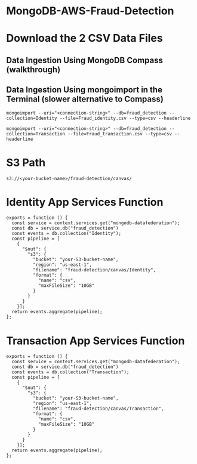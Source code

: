 # MongoDB-AWS-Fraud-Detection

# Download the 2 CSV Data Files

## Data Ingestion Using MongoDB Compass (walkthrough)

## Data Ingestion Using mongoimport in the Terminal (slower alternative to Compass)
```
mongoimport --uri="<connection-string>" --db=fraud_detection --collection=Identity --file=Fraud_identity.csv --type=csv --headerline
```
```
mongoimport --uri="<connection-string>" --db=fraud_detection --collection=Transaction --file=Fraud_transaction.csv --type=csv --headerline
```

# S3 Path
```
s3://<your-bucket-name>/fraud-detection/canvas/
```

# Identity App Services Function
```
exports = function () {
  const service = context.services.get("mongodb-datafederation");
  const db = service.db("fraud_detection")
  const events = db.collection("Identity");
  const pipeline = [
    {
      "$out": {
        "s3": {
          "bucket": "your-S3-bucket-name",
          "region": "us-east-1",
          "filename": "fraud-detection/canvas/Identity",
          "format": {
            "name": "csv",
            "maxFileSize": "10GB"
          }
        }
      }
    }];
  return events.aggregate(pipeline);
};
```
# Transaction App Services Function
```
exports = function () {
  const service = context.services.get("mongodb-datafederation");
  const db = service.db("fraud_detection")
  const events = db.collection("Transaction");
  const pipeline = [
    {
      "$out": {
        "s3": {
          "bucket": "your-S3-bucket-name",
          "region": "us-east-1",
          "filename": "fraud-detection/canvas/Transaction",
          "format": {
            "name": "csv",
            "maxFileSize": "10GB"
          }
        }
      }
    }];
  return events.aggregate(pipeline);
};
```
